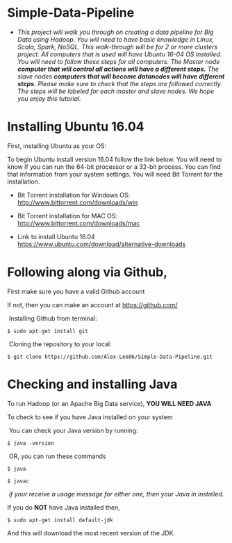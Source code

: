 # Simple-Data-Pipeline
- *This project will walk you through on creating a data pipeline for Big Data using Hadoop.  You will need to have basic knowledge in Linux, Scala, Spark, NoSQL.  This walk-through will be for 2 or more clusters project.  All computers that is used will have Ubuntu 16-04 OS installed.*  *You will need to follow these steps for all computers.  The Master node **computer that will control all actions will have a different steps.** The slave nodes **computers that will become datanodes will have different steps.**  Please make sure to check that the steps are followed correctly.  The steps will be labeled for each master and slave nodes.  We hope you enjoy this tutorial.*


# Installing Ubuntu 16.04
First, installing Ubuntu as your OS:

To begin Ubuntu install version 16.04 follow the link below.  You will need to know if you can run the 64-bit processor or a 32-bit process.  You can find that information from your system settings.  You will need Bit Torrent for the installation.

- Bit Torrent installation for Windows OS:
  http://www.bittorrent.com/downloads/win

- Bit Torrent installation for MAC OS:
  http://www.bittorrent.com/downloads/mac

- Link to install Ubuntu 16.04
  https://www.ubuntu.com/download/alternative-downloads


# Following along via Github,

First make sure you have a valid Github account

If not, then you can make an account at https://github.com/

​	Installing Github from terminal: 

```
$ sudo apt-get install git
```

​	Cloning the repository to your local: 

```
$ git clone https://github.com/Alex-Lee06/Simple-Data-Pipeline.git
```



# Checking and installing Java

To run Hadoop (or an Apache Big Data service), **YOU WILL NEED JAVA**

To check to see if you have Java installed on your system

​	You can check your Java version by running:

```
$ java -version
```

​	OR, you can run these commands

```
$ java
```

```
$ javac
```

​	*if your receive a usage message for either one, then your Java in installed.*

If you do **NOT** have Java installed then, 

```
$ sudo apt-get install default-jdk
```

And this will download the most recent version of the JDK.
